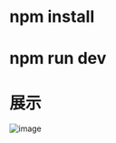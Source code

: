 # npm install
# npm run dev
# 展示
![image](https://github.com/user-attachments/assets/cd55025b-996e-464b-8692-24276c8bf1ca)
